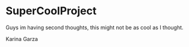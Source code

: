 # SuperCoolProject

Guys im having second thoughts, this might not be as cool as I thought.

Karina Garza
